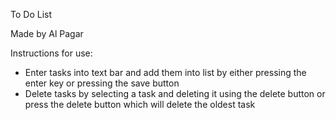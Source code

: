 To Do List 

Made by Al Pagar 


Instructions for use: 

- Enter tasks into text bar and add them into list by either pressing the enter key or pressing the save button 
- Delete tasks by selecting a task and deleting it using the delete button or press the delete button which will delete the oldest task